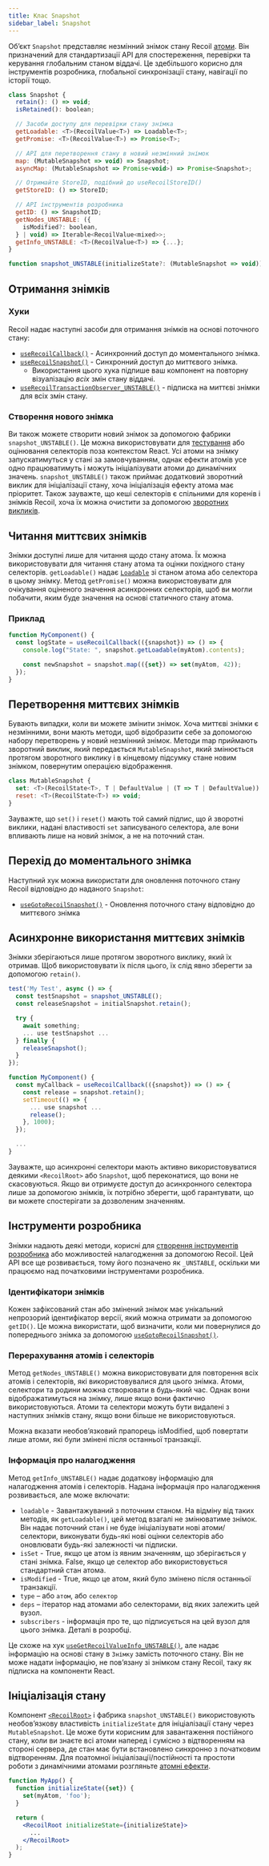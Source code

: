 ```yaml
---
title: Клас Snapshot
sidebar_label: Snapshot
---
```


Об’єкт `Snapshot` представляє незмінний знімок стану Recoil [атоми](/docs/api-reference/core/atom). Він призначений для стандартизації API для спостереження, перевірки та керування глобальним станом віддачі. Це здебільшого корисно для інструментів розробника, глобальної синхронізації стану, навігації по історії тощо.

```jsx
class Snapshot {
  retain(): () => void;
  isRetained(): boolean;

  // Засоби доступу для перевірки стану знімка
  getLoadable: <T>(RecoilValue<T>) => Loadable<T>;
  getPromise: <T>(RecoilValue<T>) => Promise<T>;

  // API для перетворення стану в новий незмінний знімок
  map: (MutableSnapshot => void) => Snapshot;
  asyncMap: (MutableSnapshot => Promise<void>) => Promise<Snapshot>;

  // Отримайте StoreID, подібний до useRecoilStoreID()
  getStoreID: () => StoreID;

  // API інструментів розробника
  getID: () => SnapshotID;
  getNodes_UNSTABLE: ({
    isModified?: boolean,
  } | void) => Iterable<RecoilValue<mixed>>;
  getInfo_UNSTABLE: <T>(RecoilValue<T>) => {...};
}

function snapshot_UNSTABLE(initializeState?: (MutableSnapshot => void)): Snapshot
```

## Отримання знімків

### Хуки

Recoil надає наступні засоби для отримання знімків на основі поточного стану:

- [`useRecoilCallback()`](/docs/api-reference/core/useRecoilCallback) - Асинхронний доступ до моментального знімка.
- [`useRecoilSnapshot()`](/docs/api-reference/core/useRecoilSnapshot) - Синхронний доступ до миттєвого знімка.
   - Використання цього хука підпише ваш компонент на повторну візуалізацію *всіх* змін стану віддачі.
- [`useRecoilTransactionObserver_UNSTABLE()`](/docs/api-reference/core/useRecoilTransactionObserver) - підписка на миттєві знімки для всіх змін стану.

### Створення нового знімка

Ви також можете створити новий знімок за допомогою фабрики `snapshot_UNSTABLE()`. Це можна використовувати для [тестування](/docs/guides/testing) або оцінювання селекторів поза контекстом React. Усі атоми на знімку запускатимуться у стані за замовчуванням, однак ефекти атомів усе одно працюватимуть і можуть ініціалізувати атоми до динамічних значень. `snapshot_UNSTABLE()` також приймає додатковий зворотний виклик для ініціалізації стану, хоча ініціалізація ефекту атома має пріоритет. Також зауважте, що кеші селекторів є спільними для коренів і знімків Recoil, хоча їх можна очистити за допомогою [зворотних викликів](/docs/api-reference/core/selector#returning-objects-with-callbacks).

## Читання миттєвих знімків

Знімки доступні лише для читання щодо стану атома. Їх можна використовувати для читання стану атома та оцінки похідного стану селекторів. `getLoadable()` надає [`Loadable`](/docs/api-reference/core/Loadable) зі станом атома або селектора в цьому знімку. Метод `getPromise()` можна використовувати для очікування оціненого значення асинхронних селекторів, щоб ви могли побачити, яким буде значення на основі статичного стану атома.

### Приклад

```jsx
function MyComponent() {
  const logState = useRecoilCallback(({snapshot}) => () => {
    console.log("State: ", snapshot.getLoadable(myAtom).contents);

    const newSnapshot = snapshot.map(({set}) => set(myAtom, 42));
  });
}
```

## Перетворення миттєвих знімків

Бувають випадки, коли ви можете змінити знімок. Хоча миттєві знімки є незмінними, вони мають методи, щоб відобразити себе за допомогою набору перетворень у новий незмінний знімок. Методи map приймають зворотний виклик, який передається `MutableSnapshot`, який змінюється протягом зворотного виклику і в кінцевому підсумку стане новим знімком, повернутим операцією відображення.

```jsx
class MutableSnapshot {
  set: <T>(RecoilState<T>, T | DefaultValue | (T => T | DefaultValue)) => void;
  reset: <T>(RecoilState<T>) => void;
}
```

Зауважте, що `set()` і `reset()` мають той самий підпис, що й зворотні виклики, надані властивості `set` записуваного селектора, але вони впливають лише на новий знімок, а не на поточний стан.

## Перехід до моментального знімка

Наступний хук можна використати для оновлення поточного стану Recoil відповідно до наданого `Snapshot`:
- [`useGotoRecoilSnapshot()`](/docs/api-reference/core/useGotoRecoilSnapshot) - Оновлення поточного стану відповідно до миттєвого знімка

## Асинхронне використання миттєвих знімків

Знімки зберігаються лише протягом зворотного виклику, який їх отримав. Щоб використовувати їх після цього, їх слід явно зберегти за допомогою `retain()`.

```jsx
test('My Test', async () => {
  const testSnapshot = snapshot_UNSTABLE();
  const releaseSnapshot = initialSnapshot.retain();

  try {
    await something;
    ... use testSnapshot ...
  } finally {
    releaseSnapshot();
  }
});
```

```jsx
function MyComponent() {
  const myCallback = useRecoilCallback(({snapshot}) => () => {
    const release = snapshot.retain();
    setTimeout(() => {
      ... use snapshot ...
      release();
    }, 1000);
  });

  ...
}
```

Зауважте, що асинхронні селектори мають активно використовуватися деякими `<RecoilRoot>` або `Snapshot`, щоб переконатися, що вони не скасовуються. Якщо ви отримуєте доступ до асинхронного селектора лише за допомогою знімків, їх потрібно зберегти, щоб гарантувати, що ви можете спостерігати за дозволеним значенням.

## Інструменти розробника

Знімки надають деякі методи, корисні для [створення інструментів розробника](/docs/guides/dev-tools) або можливостей налагодження за допомогою Recoil. Цей API все ще розвивається, тому його позначено як `_UNSTABLE`, оскільки ми працюємо над початковими інструментами розробника.

### Ідентифікатори знімків

Кожен зафіксований стан або змінений знімок має унікальний непрозорий ідентифікатор версії, який можна отримати за допомогою `getID()`. Це можна використати, щоб визначити, коли ми повернулися до попереднього знімка за допомогою [`useGotoRecoilSnapshot()`](/docs/api-reference/core/useGotoRecoilSnapshot).

### Перерахування атомів і селекторів

Метод `getNodes_UNSTABLE()` можна використовувати для повторення всіх атомів і селекторів, які використовувалися для цього знімка. Атоми, селектори та родини можна створювати в будь-який час. Однак вони відображатимуться на знімку, лише якщо вони фактично використовуються. Атоми та селектори можуть бути видалені з наступних знімків стану, якщо вони більше не використовуються.

Можна вказати необов’язковий прапорець isModified, щоб повертати лише атоми, які були змінені після останньої транзакції.

### Інформація про налагодження

Метод `getInfo_UNSTABLE()` надає додаткову інформацію для налагодження атомів і селекторів. Надана інформація про налагодження розвивається, але може включати:

* `loadable` - Завантажуваний з поточним станом. На відміну від таких методів, як `getLoadable()`, цей метод взагалі не змінюватиме знімок. Він надає поточний стан і не буде ініціалізувати нові атоми/селектори, виконувати будь-які нові оцінки селекторів або оновлювати будь-які залежності чи підписки.
* `isSet` - True, якщо це атом із явним значенням, що зберігається у стані знімка. False, якщо це селектор або використовується стандартний стан атома.
* `isModified` - True, якщо це атом, який було змінено після останньої транзакції.
* `type` – або `атом`, або `селектор`
* `deps` – ітератор над атомами або селекторами, від яких залежить цей вузол.
* `subscribers` - інформація про те, що підписується на цей вузол для цього знімка. Деталі в розробці.

Це схоже на хук [`useGetRecoilValueInfo_UNSTABLE()`](/docs/api-reference/core/useGetRecoilValueInfo), але надає інформацію на основі стану в `Знімку` замість поточного стану. Він не може надати інформацію, не пов’язану зі знімком стану Recoil, таку як підписка на компоненти React.

## Ініціалізація стану

Компонент [`<RecoilRoot>`](/docs/api-reference/core/RecoilRoot) і фабрика `snapshot_UNSTABLE()` використовують необов’язкову властивість `initializeState` для ініціалізації стану через `MutableSnapshot`. Це може бути корисним для завантаження постійного стану, коли ви знаєте всі атоми наперед і сумісно з відтворенням на стороні сервера, де стан має бути встановлено синхронно з початковим відтворенням. Для поатомної ініціалізації/постійності та простоти роботи з динамічними атомами розгляньте [атомні ефекти](/docs/guides/atom-effects).

```jsx
function MyApp() {
  function initializeState({set}) {
    set(myAtom, 'foo');
  }

  return (
    <RecoilRoot initializeState={initializeState}>
      ...
    </RecoilRoot>
  );
}
```
